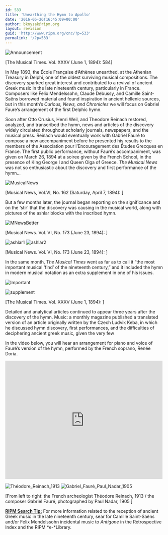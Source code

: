 ```yaml
---
id: 533
title: 'Unearthing the Hymn to Apollo'
date: '2016-05-26T16:45:09+00:00'
author: bknysak@ripm.org
layout: revision
guid: 'http://www.ripm.org/cnc/?p=533'
permalink: '/?p=533'
---
```


![Announcement](http://www.ripm.org/cnc/wp-content/uploads/2016/03/Announcement-e1458679655576.jpg)

\[The Musical Times. Vol. XXXV (June 1, 1894): 584\]

In May 1893, the École Française d’Athènes unearthed, at the Athenian Treasury in Delphi, one of the oldest surviving musical compositions. The discovery sparked great interest and contributed to a revival of ancient Greek music in the late nineteenth century, particularly in France. Composers like Felix Mendelssohn, Claude Debussy, and Camille Saint-Saëns borrowed material and found inspiration in ancient hellenic sources, but in this month’s *Curious, News, and Chronicles* we will focus on Gabriel Faure’s arrangement of the first Delphic hymn.

Soon after Otto Crusius, Henri Weil, and Theodore Reinach restored, analyzed, and transcribed the hymn, news and articles of the discovery widely circulated throughout scholarly journals, newspapers, and the musical press. Reinach would eventually work with Gabriel Fauré to compose a new accompaniment before he presented his results to the members of the Association pour l’Encouragement des Études Grecques en France. The first public performance, without Fauré’s accompaniment, was given on March 26, 1894 at a soiree given by the French School, in the presence of King George I and Queen Olga of Greece. *The Musical News* was not so enthusiastic about the discovery and first performance of the hymn…

![MusicalNews](http://www.ripm.org/cnc/wp-content/uploads/2016/05/MusicalNews.jpg)

\[Musical News, Vol.VI, No. 162 (Saturday, April 7, 1894): \]

But a few months later, the journal began reporting on the significance and on the ‘stir’ that the discovery was causing in the musical world, along with pictures of the ashlar blocks with the inscribed hymn.

![MNewsBetter](http://www.ripm.org/cnc/wp-content/uploads/2016/05/MNewsBetter.jpg)

\[Musical News. Vol. VI, No. 173 (June 23, 1894): \]

![ashlar1](http://www.ripm.org/cnc/wp-content/uploads/2016/05/ashlar1.jpg) ![ashlar2](http://www.ripm.org/cnc/wp-content/uploads/2016/05/ashlar2.jpg)

\[Musical News. Vol. VI, No. 173 (June 23, 1894): \]

In the same month, T*he Musical Times* went as far as to call it “the most important musical ‘find’ of the nineteenth century,” and it included the hymn in modern musical notation as an extra supplement in one of his issues.

![Important](http://www.ripm.org/cnc/wp-content/uploads/2016/05/Important-e1464276742244.jpg)

![supplement](http://www.ripm.org/cnc/wp-content/uploads/2016/05/supplement.jpg)

\[The Musical Times. Vol. XXXV (June 1, 1894): \]

Detailed and analytical articles continued to appear three years after the discovery of the hymn. Music: a monthly magazine published a translated version of an article originally written by the Czech Ludvik Keba, in which he discussed hymn discovery, first performances, and the difficulties of deciphering ancient greek music, given the very few

In the video below, you will hear an arrangement for piano and voice of Fauré’s version of the hymn, performed by the French soprano, Renée Doria.

<iframe allow="accelerometer; autoplay; clipboard-write; encrypted-media; gyroscope; picture-in-picture" allowfullscreen="" frameborder="0" height="375" loading="lazy" src="https://www.youtube.com/embed/79X1rW0z7lM?feature=oembed" title="Hymne à apollon" width="500"></iframe>

![Théodore_Reinach_1913](http://www.ripm.org/cnc/wp-content/uploads/2016/03/Théodore_Reinach_1913-261x300.jpg) ![Gabriel_Fauré_Paul_Nadar_1905](http://www.ripm.org/cnc/wp-content/uploads/2016/03/Gabriel_Fauré_Paul_Nadar_1905-232x300.jpg)

\[From left to right: the French archeologist Théodore Reinach, 1913 / the composer Gabriel Fauré, photographed by Paul Nadar, 1905 \]

**<u>RIPM Search Tip:</u>** For more information related to the reception of ancient Greek music in the late nineteenth century, sear for Camille Saint-Saëns and/or Felix Mendelssohn incidental music to *Antigone* in the Retrospective Index and the RIPM *e-*Library.